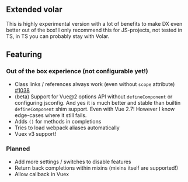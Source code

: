 ## Extended volar

This is highly experimental version with a lot of benefits to make DX even better out of the box!
I only recommend this for JS-projects, not tested in TS, in TS you can probably stay with Volar.

## Featuring

### Out of the box experience (not configurable yet!)

- Class links / references always work (even without `scope` attribute) [#1038](https://github.com/johnsoncodehk/volar/issues/1038)
- (beta) Support for Vue@2 options API without `defineComponent` or configuring jsconfig. And yes it is much better and stable than builtin `defineComponent` shim support. Even with Vue 2.7! However I know edge-cases where it still fails.
- Adds `()` for methods in completions
- Tries to load webpack aliases automatically
- Vuex v3 support!

### Planned

- Add more settings / switches to disable features
- Return back completions within mixins (mixins itself are supported!)
- Allow callback in Vuex
